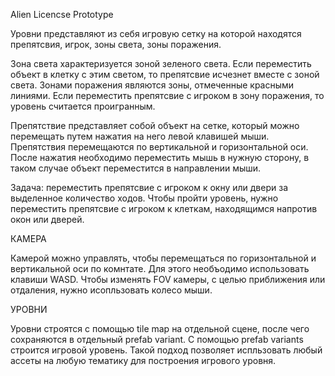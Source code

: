 Alien Licencse Prototype

Уровни представляют из себя игровую сетку на которой находятся препятсвия, игрок, зоны света, зоны поражения.

Зона света характеризуется зоной зеленого света. Если переместить объект в клетку с этим светом, то препятсвие исчезнет вместе с зоной света.
Зонами поражения являются зоны, отмеченные красными линиями. Если переместить препятсвие с игроком в зону поражения, то уровень считается проигранным.

Препятствие представляет собой объект на сетке, который можно перемещать путем нажатия на него левой клавишей мыши. 
Препятствия перемещаются по вертикальной и горизонтальной оси.
После нажатия необходимо переместить мышь в нужную
сторону, в таком случае объект переместится в направлении мыши.

Задача: переместить препятсвие с игроком к окну или двери за выделенное количество ходов. Чтобы пройти уровень, нужно переместить препятсвие с игроком
к клеткам, находящимся напротив окон или дверей.

КАМЕРА

Камерой можно управлять, чтобы перемещаться по горизонтальной и вертикальной оси по комнтате. Для этого необъодимо использовать клавиши WASD.
Чтобы изменять FOV камеры, с целью приближения или отдаления, нужно исопльзовать колесо мыши.

УРОВНИ

Уровни строятся с помощью tile map на отдельной сцене, после чего сохраняются в отдельный prefab variant. С помощью prefab variants строится игровой уровень.
Такой подход позволяет испльзовать любый ассеты на любую тематику для построения игрового уровня.

